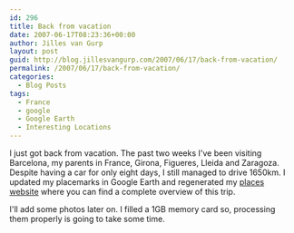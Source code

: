 ```yaml
---
id: 296
title: Back from vacation
date: 2007-06-17T08:23:36+00:00
author: Jilles van Gurp
layout: post
guid: http://blog.jillesvangurp.com/2007/06/17/back-from-vacation/
permalink: /2007/06/17/back-from-vacation/
categories:
  - Blog Posts
tags:
  - France
  - google
  - Google Earth
  - Interesting Locations
---
```

I just got back from vacation. The past two weeks I've been visiting Barcelona, my parents in France, Girona, Figueres, Lleida and Zaragoza. Despite having a car for only eight days, I still managed to drive 1650km. I updated my placemarks in Google Earth and regenerated my [places website](https://www.jillesvangurp.com/places/Vacations.html) where you can find a complete overview of this trip.

I'll add some photos later on. I filled a 1GB memory card so, processing them properly is going to take some time.